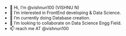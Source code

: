 - 👋 Hi, I’m @vishnun100 (VISHNU N)
- 👀 I’m interested in FrontEnd developing & Data Science.
- 🌱 I’m currently doing Database creation. 
- 💞️ I’m looking to collaborate on Data Science Engg Field.
- 📫  reach me AT @vishnun100

<!---
vishnun100/vishnun100 is a ✨ special ✨ repository because its `README.md` (this file) appears on your GitHub profile.
You can click the Preview link to take a look at your changes.
--->
